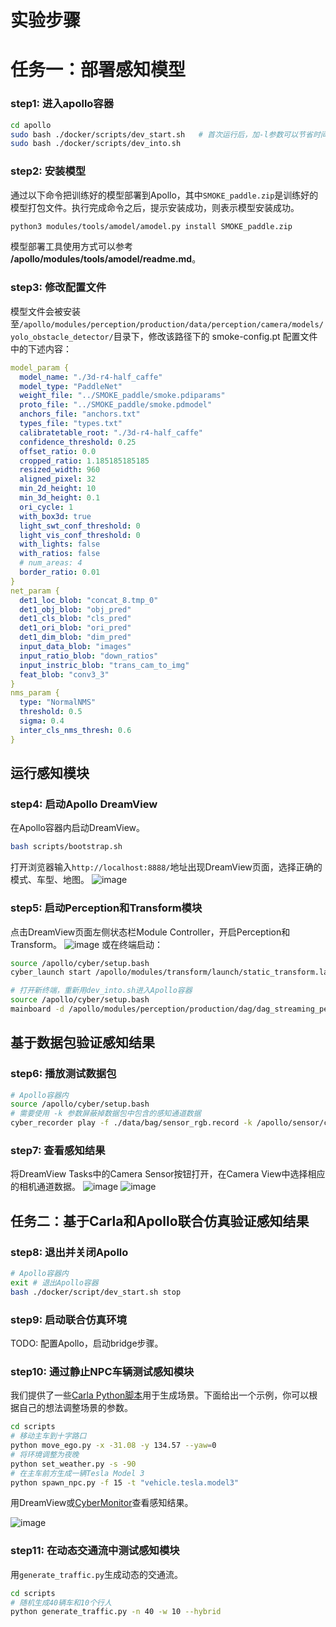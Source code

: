 # 实验步骤

# 任务一：部署感知模型
### step1: 进入apollo容器
```bash
cd apollo 
sudo bash ./docker/scripts/dev_start.sh   # 首次运行后，加-l参数可以节省时间
sudo bash ./docker/scripts/dev_into.sh
```

### step2: 安装模型
通过以下命令把训练好的模型部署到Apollo，其中`SMOKE_paddle.zip`是训练好的模型打包文件。执行完成命令之后，提示安装成功，则表示模型安装成功。
```bash
python3 modules/tools/amodel/amodel.py install SMOKE_paddle.zip
```
模型部署工具使用方式可以参考 **/apollo/modules/tools/amodel/readme.md**。

### step3: 修改配置文件
模型文件会被安装至`/apollo/modules/perception/production/data/perception/camera/models/yolo_obstacle_detector/`目录下，修改该路径下的 smoke-config.pt 配置文件中的下述内容：
```yaml
model_param {
  model_name: "./3d-r4-half_caffe"
  model_type: "PaddleNet"
  weight_file: "../SMOKE_paddle/smoke.pdiparams"
  proto_file: "../SMOKE_paddle/smoke.pdmodel"
  anchors_file: "anchors.txt"
  types_file: "types.txt"
  calibratetable_root: "./3d-r4-half_caffe"
  confidence_threshold: 0.25
  offset_ratio: 0.0
  cropped_ratio: 1.185185185185
  resized_width: 960
  aligned_pixel: 32
  min_2d_height: 10
  min_3d_height: 0.1
  ori_cycle: 1
  with_box3d: true
  light_swt_conf_threshold: 0
  light_vis_conf_threshold: 0
  with_lights: false
  with_ratios: false
  # num_areas: 4
  border_ratio: 0.01
}
net_param {
  det1_loc_blob: "concat_8.tmp_0"
  det1_obj_blob: "obj_pred"
  det1_cls_blob: "cls_pred"
  det1_ori_blob: "ori_pred"
  det1_dim_blob: "dim_pred"
  input_data_blob: "images"
  input_ratio_blob: "down_ratios"
  input_instric_blob: "trans_cam_to_img"
  feat_blob: "conv3_3"
}
nms_param {
  type: "NormalNMS"
  threshold: 0.5
  sigma: 0.4
  inter_cls_nms_thresh: 0.6
}
```

## 运行感知模块
### step4: 启动Apollo DreamView
在Apollo容器内启动DreamView。
```bash
bash scripts/bootstrap.sh 
```
打开浏览器输入`http://localhost:8888/`地址出现DreamView页面，选择正确的模式、车型、地图。
![image](assets/dv_task.png)

### step5: 启动Perception和Transform模块
点击DreamView页面左侧状态栏Module Controller，开启Perception和Transform。
![image](assets/dv_module.png)
或在终端启动：
```bash
source /apollo/cyber/setup.bash
cyber_launch start /apollo/modules/transform/launch/static_transform.launch

# 打开新终端，重新用dev_into.sh进入Apollo容器
source /apollo/cyber/setup.bash
mainboard -d /apollo/modules/perception/production/dag/dag_streaming_perception_camera.dag
```

## 基于数据包验证感知结果
### step6: 播放测试数据包
```bash
# Apollo容器内
source /apollo/cyber/setup.bash
# 需要使用 -k 参数屏蔽掉数据包中包含的感知通道数据
cyber_recorder play -f ./data/bag/sensor_rgb.record -k /apollo/sensor/camera/front_12mm/image /apollo/sensor/camera/rear_6mm/image /perception/vehicle/obstacles /apollo/prediction/perception_obstacles /apollo/perception/obstacles /perception/obstacles /apollo/prediction
```

### step7: 查看感知结果
将DreamView Tasks中的Camera Sensor按钮打开，在Camera View中选择相应的相机通道数据。
![image](assets/dv_camera.png)
![image](assets/dv_perception_result.png)

## 任务二：基于Carla和Apollo联合仿真验证感知结果
### step8: 退出并关闭Apollo
```bash
# Apollo容器内
exit # 退出Apollo容器
bash ./docker/script/dev_start.sh stop
```

### step9: 启动联合仿真环境
TODO: 配置Apollo，启动bridge步骤。

### step10: 通过静止NPC车辆测试感知模块
我们提供了一些[Carla Python脚本](../background/carla.md)用于生成场景。下面给出一个示例，你可以根据自己的想法调整场景的参数。
```bash
cd scripts
# 移动主车到十字路口
python move_ego.py -x -31.08 -y 134.57 --yaw=0
# 将环境调整为夜晚
python set_weather.py -s -90
# 在主车前方生成一辆Tesla Model 3
python spawn_npc.py -f 15 -t "vehicle.tesla.model3"
```
用DreamView或[CyberMonitor](../background/apollo.md)查看感知结果。

![image](assets/carla_junction_tesla.png)

### step11: 在动态交通流中测试感知模块
用`generate_traffic.py`生成动态的交通流。
```bash
cd scripts
# 随机生成40辆车和10个行人
python generate_traffic.py -n 40 -w 10 --hybrid
```